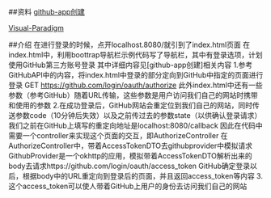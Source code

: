 ##资料
[github-app创建](https://developer.github.com/apps/building-oauth-apps/authorizing-oauth-apps/)

[Visual-Paradigm](http://www.visual-paradigm.com)

##介绍
在进行登录的时候，点开localhost.8080/就引到了index.html页面
在index.html中，利用boottrap导航栏示例代码写了导航栏，其中有登录选项，计划使用GitHub第三方账号登录
其中详细内容见[github-app创建]相关内容
    1.参考GitHubAPI中的内容，将index.html中登录的部分定向到GitHub中指定的页面进行登录 GET https://github.com/login/oauth/authorize
      此外index.html中还有一些参数（参考GitHub）随着URL传输，这些参数是用户访问我们自己的网站时携带和使用的参数
    2.在成功登录后，GitHub网站会重定位到我们自己的网站，同时传送参数code（10分钟后失效）以及之前传过去的参数state（以供确认登录请求）
      我们之前在GitHub上填写的重定向地址是localhost:8080/callback 因此在代码中需要一个controller来实现这个页面的交互，即AuthorizeController
      在AuthorizeController中，带着AccessTokenDTO去githubprovider中模拟请求
      GithubProvider是一个okhttp的应用，模拟带着AccessTokenDTO解析出来的body去请求https://github.com/login/oauth/access_token
      GitHub确定登录以后，根据body中的URL重定向到登录后的页面，并且返回access_token等内容
    3.这个access_token可以使人带着GitHub上用户的身份去访问我们自己的网站